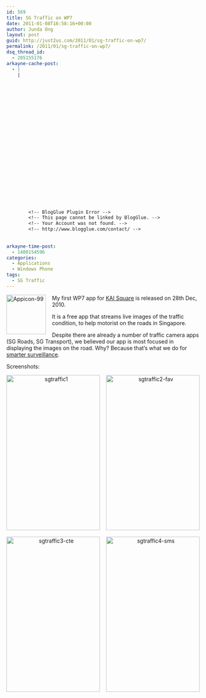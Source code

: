 ```yaml
---
id: 569
title: SG Traffic on WP7
date: 2011-01-08T16:58:16+00:00
author: Junda Ong
layout: post
guid: http://just2us.com/2011/01/sg-traffic-on-wp7/
permalink: /2011/01/sg-traffic-on-wp7/
dsq_thread_id:
  - 205155176
arkayne-cache-post:
  - |
    |
        
        
        
        
        
        
        
        
        
        
        
        
        
        
        
        
        
        
        
        
        
        
        
        <!-- BlogGlue Plugin Error -->
        <!-- This page cannot be linked by BlogGlue. -->
        <!-- Your Account was not found. -->
        <!-- http://www.blogglue.com/contact/ -->
        
        
arkayne-time-post:
  - 1400154596
categories:
  - Applications
  - Windows Phone
tags:
  - SG Traffic
---
```

<a href="http://blog.just2us.com/wp-content/uploads/2011/01/Appicon-99.png" onclick="__gaTracker('send', 'event', 'outbound-article', 'http://blog.just2us.com/wp-content/uploads/2011/01/Appicon-99.png', '');"><img style="background-image: none; border-bottom: 0px; border-left: 0px; margin: 0px 16px 0px 0px; padding-left: 0px; padding-right: 0px; display: inline; float: left; border-top: 0px; border-right: 0px; padding-top: 0px" title="Appicon-99" border="0" alt="Appicon-99" align="left" src="http://blog.just2us.com/wp-content/uploads/2011/01/Appicon-99_thumb.png" width="103" height="103" /></a>My first WP7 app for <a href="http://kaisquare.com/" onclick="__gaTracker('send', 'event', 'outbound-article', 'http://kaisquare.com/', 'KAI Square');">KAI Square</a> is released on 28th Dec, 2010. 

It is a free app that streams live images of the traffic condition, to help motorist on the roads in Singapore.

Despite there are already a number of traffic camera apps (SG Roads, SG Transport), we believed our app is most focused in displaying the images on the road. Why? Because that’s what we do for <a href="http://just2us.com/2010/10/juzz4-released/" onclick="__gaTracker('send', 'event', 'outbound-article', 'http://just2us.com/2010/10/juzz4-released/', 'smarter surveillance');">smarter surveillance</a>.

Screenshots:

<p align="center">
  <a href="http://blog.just2us.com/wp-content/uploads/2011/01/sgtraffic1.png" onclick="__gaTracker('send', 'event', 'outbound-article', 'http://blog.just2us.com/wp-content/uploads/2011/01/sgtraffic1.png', '');"><img style="background-image: none; border-bottom: 0px; border-left: 0px; padding-left: 0px; padding-right: 0px; display: inline; border-top: 0px; border-right: 0px; padding-top: 0px" title="sgtraffic1" border="0" alt="sgtraffic1" src="http://blog.just2us.com/wp-content/uploads/2011/01/sgtraffic1_thumb.png" width="244" height="404" /></a>&#160;&#160;&#160; <a href="http://blog.just2us.com/wp-content/uploads/2011/01/sgtraffic2-fav.png" onclick="__gaTracker('send', 'event', 'outbound-article', 'http://blog.just2us.com/wp-content/uploads/2011/01/sgtraffic2-fav.png', '');"><img style="background-image: none; border-bottom: 0px; border-left: 0px; padding-left: 0px; padding-right: 0px; display: inline; border-top: 0px; border-right: 0px; padding-top: 0px" title="sgtraffic2-fav" border="0" alt="sgtraffic2-fav" src="http://blog.just2us.com/wp-content/uploads/2011/01/sgtraffic2-fav_thumb.png" width="244" height="404" /></a>
</p>

<p align="center">
  <a href="http://blog.just2us.com/wp-content/uploads/2011/01/sgtraffic3-cte.png" onclick="__gaTracker('send', 'event', 'outbound-article', 'http://blog.just2us.com/wp-content/uploads/2011/01/sgtraffic3-cte.png', '');"><img style="background-image: none; border-bottom: 0px; border-left: 0px; padding-left: 0px; padding-right: 0px; display: inline; border-top: 0px; border-right: 0px; padding-top: 0px" title="sgtraffic3-cte" border="0" alt="sgtraffic3-cte" src="http://blog.just2us.com/wp-content/uploads/2011/01/sgtraffic3-cte_thumb.png" width="244" height="404" /></a>&#160;&#160;&#160; <a href="http://blog.just2us.com/wp-content/uploads/2011/01/sgtraffic4-sms.png" onclick="__gaTracker('send', 'event', 'outbound-article', 'http://blog.just2us.com/wp-content/uploads/2011/01/sgtraffic4-sms.png', '');"><img style="background-image: none; border-bottom: 0px; border-left: 0px; padding-left: 0px; padding-right: 0px; display: inline; border-top: 0px; border-right: 0px; padding-top: 0px" title="sgtraffic4-sms" border="0" alt="sgtraffic4-sms" src="http://blog.just2us.com/wp-content/uploads/2011/01/sgtraffic4-sms_thumb.png" width="244" height="404" /></a>
</p>

<div style="font-size:0px;height:0px;line-height:0px;margin:0;padding:0;clear:both">
</div>